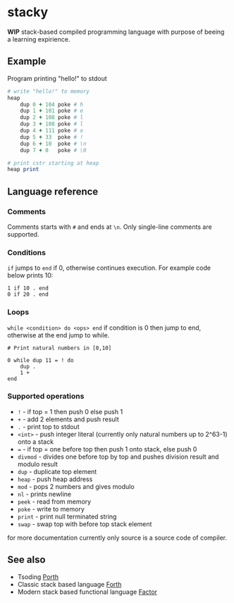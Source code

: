 # stacky

**WIP** stack-based compiled programming language with purpose of beeing a learning expirience.

## Example
Program printing "hello!" to stdout

```ruby
# write "hello!" to memory
heap
	dup 0 + 104 poke # h
	dup 1 + 101 poke # e
	dup 2 + 108 poke # l
	dup 3 + 108 poke # l
	dup 4 + 111 poke # o
	dup 5 + 33  poke # !
	dup 6 + 10  poke # \n
	dup 7 + 0   poke # \0

# print cstr starting at heap
heap print
```

## Language reference

###  Comments
Comments starts with `#` and ends at `\n`. Only single-line comments are supported.

### Conditions

`if` jumps to `end` if 0, otherwise continues execution. For example code below prints 10:

```
1 if 10 . end
0 if 20 . end
```

### Loops

`while <condition> do <ops> end` if condition is 0 then jump to end, otherwise at the end jump to while.

```
# Print natural numbers in [0,10]

0 while dup 11 = ! do
	dup .
	1 +
end
```

### Supported operations

- `!` - if top = 1 then push 0 else push 1
- `+` - add 2 elements and push result
- `.` - print top to stdout
- `<int>` - push integer literal (currently only natural numbers up to 2^63-1) onto a stack
- `=` - if top = one before top then push 1 onto stack, else push 0
- `divmod` - divides one before top by top and pushes division result and modulo result
- `dup` - duplicate top element
- `heap` - push heap address
- `mod` - pops 2 numbers and gives modulo
- `nl` - prints newline
- `peek` - read from memory
- `poke` - write to memory
- `print` - print null terminated string
- `swap` - swap top with before top stack element

for more documentation currently only source is a source code of compiler.

## See also

- Tsoding [Porth](https://github.com/tsoding/porth)
- Classic stack based language [Forth](https://en.wikipedia.org/wiki/Forth_(programming_language))
- Modern stack based functional language [Factor](https://en.wikipedia.org/wiki/Factor_(programming_language))
